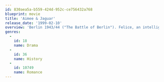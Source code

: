 ```yaml
---
id: 830aea5a-b559-424d-952c-ce756432a768
blueprint: movie
title: 'Aimee & Jaguar'
release_date: '1999-02-10'
overview: 'Berlin 1943/44 ("The Battle of Berlin"). Felice, an intelligent and courageous Jewish woman who lives under a false name, belongs to an underground organization. Lilly, a devoted mother of four, though an occasional unfaithful wife, is desperate for love. An unusual and passionate love between them blossoms despite the danger of persecution and nightly bombing raids. The Gestapo is on Felice''s trail. Her friends flee, she decides to sit out the war with Lilly. One hot day in August 1944, the Gestapo is waiting in Lilly''s flat...'
genres:
  -
    id: 18
    name: Drama
  -
    id: 36
    name: History
  -
    id: 10749
    name: Romance
---
```

